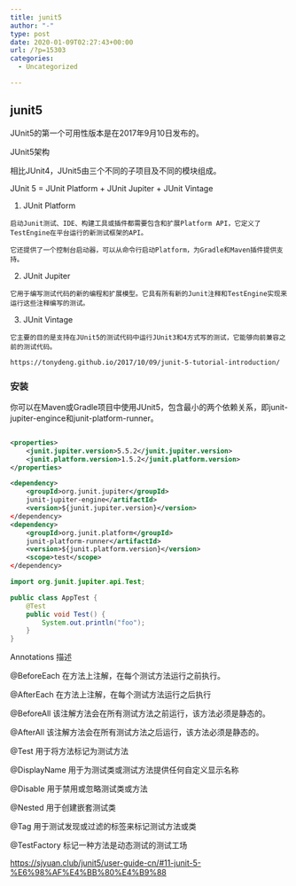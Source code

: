```yaml
---
title: junit5
author: "-"
type: post
date: 2020-01-09T02:27:43+00:00
url: /?p=15303
categories:
  - Uncategorized

---
```

## junit5
JUnit5的第一个可用性版本是在2017年9月10日发布的。
  
JUnit5架构
  
相比JUnit4，JUnit5由三个不同的子项目及不同的模块组成。

JUnit 5 = JUnit Platform + JUnit Jupiter + JUnit Vintage

  1. JUnit Platform
  
    启动Junit测试、IDE、构建工具或插件都需要包含和扩展Platform API，它定义了TestEngine在平台运行的新测试框架的API。
  
    它还提供了一个控制台启动器，可以从命令行启动Platform，为Gradle和Maven插件提供支持。 
  2. JUnit Jupiter
  
    它用于编写测试代码的新的编程和扩展模型。它具有所有新的Junit注释和TestEngine实现来运行这些注释编写的测试。

  3. JUnit Vintage
  
    它主要的目的是支持在JUnit5的测试代码中运行JUnit3和4方式写的测试，它能够向前兼容之前的测试代码。
  
    https://tonydeng.github.io/2017/10/09/junit-5-tutorial-introduction/

### 安装

你可以在Maven或Gradle项目中使用JUnit5，包含最小的两个依赖关系，即junit-jupiter-engince和junit-platform-runner。

```xml

<properties>
    <junit.jupiter.version>5.5.2</junit.jupiter.version>
    <junit.platform.version>1.5.2</junit.platform.version>
</properties>

<dependency>
    <groupId>org.junit.jupiter</groupId>
    junit-jupiter-engine</artifactId>
    <version>${junit.jupiter.version}</version>
</dependency>
<dependency>
    <groupId>org.junit.platform</groupId>
    junit-platform-runner</artifactId>
    <version>${junit.platform.version}</version>
    <scope>test</scope>
</dependency>
``` 

```java
import org.junit.jupiter.api.Test;

public class AppTest {
    @Test
    public void Test() {
        System.out.println("foo");
    }
}

```

Annotations 描述
  
@BeforeEach 在方法上注解，在每个测试方法运行之前执行。
  
@AfterEach 在方法上注解，在每个测试方法运行之后执行
  
@BeforeAll 该注解方法会在所有测试方法之前运行，该方法必须是静态的。
  
@AfterAll 该注解方法会在所有测试方法之后运行，该方法必须是静态的。
  
@Test 用于将方法标记为测试方法
  
@DisplayName 用于为测试类或测试方法提供任何自定义显示名称
  
@Disable 用于禁用或忽略测试类或方法
  
@Nested 用于创建嵌套测试类
  
@Tag 用于测试发现或过滤的标签来标记测试方法或类
  
@TestFactory 标记一种方法是动态测试的测试工场

https://sjyuan.club/junit5/user-guide-cn/#11-junit-5-%E6%98%AF%E4%BB%80%E4%B9%88
